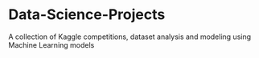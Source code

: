 # Data-Science-Projects
A collection of Kaggle competitions, dataset analysis and modeling using Machine Learning models
